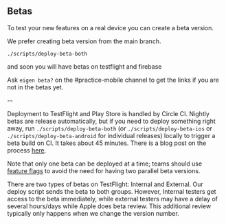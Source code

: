 ## Betas

To test your new features on a real device you can create a beta version.

We prefer creating beta version from the main branch.

```
./scripts/deploy-beta-both
```

and soon you will have betas on testflight and firebase

Ask `eigen beta?` on the #practice-mobile channel to get the links if you are not in the betas yet.

--

Deployment to TestFlight and Play Store is handled by Circle CI. Nightly betas are release automatically, but if you need to deploy something right away, run `./scripts/deploy-beta-both` (or `./scripts/deploy-beta-ios` or `./scripts/deploy-beta-android` for individual releases) locally to trigger a beta build on CI. It takes about 45 minutes. There is a blog post on the process [here](http://artsy.github.io/blog/2015/12/15/Automating-Testflight-Deploys/).

Note that only one beta can be deployed at a time; teams should use [feature flags](./developing_a_feature.md) to avoid the need for having two parallel beta versions.

There are two types of betas on TestFlight: Internal and External. Our deploy script sends the beta to both groups. However, Internal testers get access to the beta immediately, while external testers may have a delay of several hours/days while Apple does beta review. This additional review typically only happens when we change the version number.
